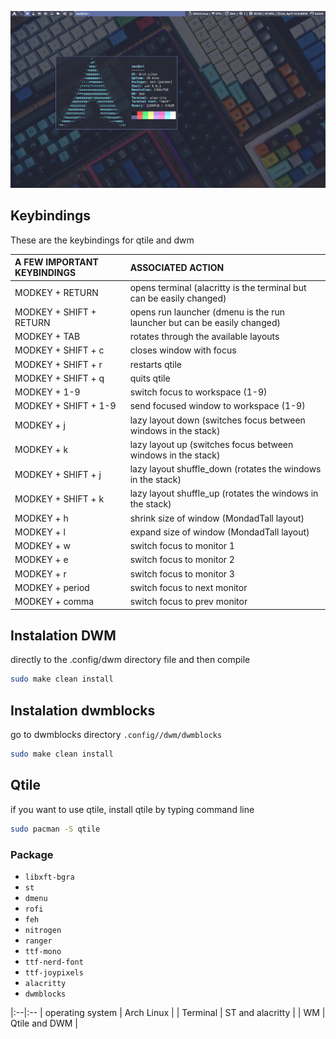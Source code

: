 ![](2022-04-16-184825_1366x768_scrot.png)

## Keybindings
These are the keybindings for qtile and dwm

| A FEW IMPORTANT KEYBINDINGS | ASSOCIATED ACTION                                                        |
|:--|:--
| MODKEY + RETURN             | opens terminal (alacritty is the terminal but can be easily changed)     |
| MODKEY + SHIFT + RETURN     | opens run launcher (dmenu is the run launcher but can be easily changed) |
| MODKEY + TAB                | rotates through the available layouts                                    |
| MODKEY + SHIFT + c          | closes window with focus                                                 |
| MODKEY + SHIFT + r          | restarts qtile                                                           |
| MODKEY + SHIFT + q          | quits qtile                                                              |
| MODKEY + 1-9                | switch focus to workspace (1-9)                                          |
| MODKEY + SHIFT + 1-9        | send focused window to workspace (1-9)                                   |
| MODKEY + j                  | lazy layout down (switches focus between windows in the stack)           |
| MODKEY + k                  | lazy layout up (switches focus between windows in the stack)             |
| MODKEY + SHIFT + j          | lazy layout shuffle_down (rotates the windows in the stack)              |
| MODKEY + SHIFT + k          | lazy layout shuffle_up (rotates the windows in the stack)                |
| MODKEY + h                  | shrink size of window (MondadTall layout)                                |
| MODKEY + l                  | expand size of window (MondadTall layout)                                |
| MODKEY + w                  | switch focus to monitor 1                                                |
| MODKEY + e                  | switch focus to monitor 2                                                |
| MODKEY + r                  | switch focus to monitor 3                                                |
| MODKEY + period             | switch focus to next monitor                                             |
| MODKEY + comma              | switch focus to prev monitor                                             |


## Instalation DWM
directly to the .config/dwm directory file and then compile
```bash
sudo make clean install
```

## Instalation dwmblocks
go to dwmblocks directory `.config//dwm/dwmblocks`
```bash
sudo make clean install
```

## Qtile
if you want to use qtile, install qtile by typing command line

```bash
sudo pacman -S qtile
```
### Package
+ `libxft-bgra`
+ `st`
+ `dmenu`
+ `rofi`
+ `feh`
+ `nitrogen`
+ `ranger`
+ `ttf-mono`
+ `ttf-nerd-font`
+ `ttf-joypixels`
+ `alacritty`
+ `dwmblocks`

|:--|:--
| operating system            | Arch Linux        |
| Terminal                    | ST and alacritty  |
| WM                          | Qtile and DWM     |
